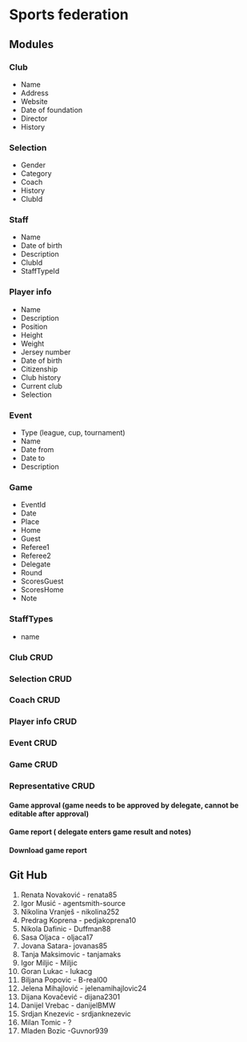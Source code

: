 # Sports federation

## Modules

### Club 
- Name
- Address
- Website
- Date of foundation
- Director
- History

### Selection
- Gender
- Category
- Coach
- History
- ClubId

### Staff 
- Name
- Date of birth
- Description
- ClubId
- StaffTypeId

### Player info 
- Name
- Description
- Position
- Height
- Weight
- Jersey number
- Date of birth
- Citizenship
- Club history
- Current club
- Selection 

### Event 
- Type (league, cup, tournament)
- Name
- Date from  
- Date to
- Description

### Game
- EventId
- Date
- Place
- Home
- Guest
- Referee1 
- Referee2
- Delegate
- Round
- ScoresGuest
- ScoresHome
- Note

### StaffTypes
- name

### Club CRUD
### Selection CRUD
### Coach CRUD
### Player info CRUD
### Event CRUD
### Game CRUD
### Representative CRUD

#### Game approval (game needs to be approved by delegate, cannot be editable after approval)
#### Game report ( delegate enters game result and notes)
#### Download game report

## Git Hub
1. Renata Novaković -  renata85 
2. Igor Musić - agentsmith-source
3. Nikolina Vranješ  - nikolina252 
4. Predrag Koprena  - pedjakoprena10
5. Nikola Dafinic - Duffman88
6. Sasa Oljaca  - oljaca17
7. Jovana Satara- jovanas85
8. Tanja Maksimovic - tanjamaks
9. Igor Miljic - Miljic 
10. Goran Lukac - lukacg
11. Biljana Popovic - B-real00
12. Jelena Mihajlović - jelenamihajlovic24
13. Dijana Kovačević - dijana2301 
14. Danijel Vrebac - danijelBMW
15. Srdjan Knezevic - srdjanknezevic
16. Milan Tomic - ?
17. Mladen Bozic -Guvnor939

